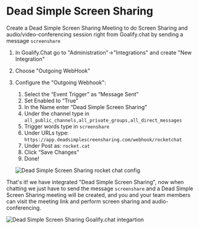 # Dead Simple Screen Sharing

Create a Dead Simple Screen Sharing Meeting to do Screen Sharing and audio/video-conferencing session right from Goalify.chat by sending a message `screenshare`

1. In Goalify.Chat go to "Administration"->"Integrations" and create "New Integration"

2. Choose "Outgoing WebHook"

3. Configure the "Outgoing Webhook":

   1. Select the “Event Trigger” as “Message Sent”
   2. Set Enabled to “True”
   3. In the Name enter “Dead Simple Screen Sharing”
   4. Under the channel type in `all_public_channels,all_private_groups,all_direct_messages`
   5. Trigger words type in `screenshare`
   6. Under URLs type: `https://app.deadsimplescreensharing.com/webhook/rocketchat`
   7. Under Post as: `rocket.cat`
   8. Click “Save Changes”
   9. Done!

   ![Dead Simple Screen Sharing rocket chat config](https://www.deadsimplescreensharing.com/wp-content/uploads/2018/01/Screen-Shot-2018-01-12-at-7.37.15-PM-1024x839.png)

That's it! we have integrated "Dead Simple Screen Sharing", now when chatting we just have to send the message `screenshare` and a Dead Simple Screen Sharing meeting will be created, and you and your team members can visit the meeting link and perform screen sharing and audio-conferencing.

![Dead Simple Screen Sharing Goalify.chat integartion](https://www.deadsimplescreensharing.com/wp-content/uploads/2018/01/Screen-Shot-2018-01-12-at-7.40.07-PM-1024x453.png)